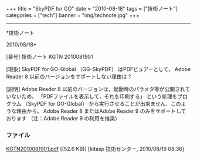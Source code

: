 ﻿+++
title = "SkyPDF for GO"
date = "2010-08-18"
tags = ["技術ノート"]
categories = ["tech"]
banner = "img/technote.jpg"
+++

-----------------------------------------------------------------------------------------------------------------------------

*技術ノート

2010/08/18*


[番号]
技術ノート KGTN 2010081901

[現象]
SkyPDF for GO-Global （GG-SkyPDF） はPDFビュアーとして， Adobe Reader 8
以前のバージョンをサポートしない理由は？

[説明]
Adobe Reader 8
以前のバージョンは，起動時のパラメタ等が公開されていないため，
「PDFファイルを表示して，それを印刷する」 という処理をプログラム
（SkyPDF for GO-Global）
から実行させることが出来ません．このような理由から， Adobe Reader 8
またはAdobe Reader 9 のみをサポートしております （注：Adobe Reader 9
の利用を推奨） ．


### ファイル

 
 


[KGTN2010081901.pdf](http://techreport.kitasp.net/attachments/download/278/KGTN2010081901.pdf)
 [(52.6 KB)] [kitasp 技術センター, 2010/08/19
08:36]


 


 

